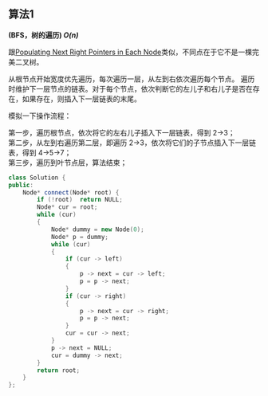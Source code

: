 ## 算法1

**(BFS，树的遍历) *O(n)***

跟[Populating Next Right Pointers in Each Node](../0116%20Populating%20Next%20Right%20Pointers%20in%20Each%20Node/README.md)类似，不同点在于它不是一棵完美二叉树。

从根节点开始宽度优先遍历，每次遍历一层，从左到右依次遍历每个节点。
遍历时维护下一层节点的链表。对于每个节点，依次判断它的左儿子和右儿子是否在存在，如果存在，则插入下一层链表的末尾。

模拟一下操作流程：

第一步，遍历根节点，依次将它的左右儿子插入下一层链表，得到 2->3；<br>
第二步，从左到右遍历第二层，即遍历 2->3，依次将它们的子节点插入下一层链表，得到 4->5->7；<br>
第三步，遍历到叶节点层，算法结束；<br>

```CPP
class Solution {
public:
    Node* connect(Node* root) {
        if (!root)  return NULL;
        Node* cur = root;
        while (cur)
        {
            Node* dummy = new Node(0);
            Node* p = dummy;
            while (cur)
            {
                if (cur -> left)
                {
                    p -> next = cur -> left;
                    p = p -> next;
                }
                if (cur -> right)
                {
                    p -> next = cur -> right;
                    p = p -> next;
                }
                cur = cur -> next;
            }
            p -> next = NULL;
            cur = dummy -> next;
        }
        return root;
    }
};
```